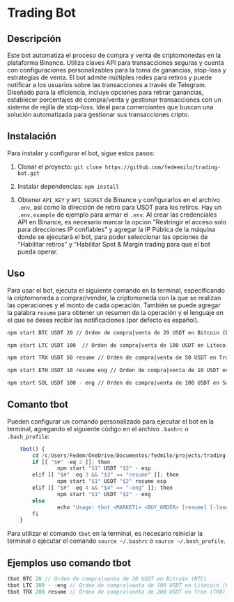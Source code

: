 # Trading Bot

## Descripción

Este bot automatiza el proceso de compra y venta de criptomonedas en la plataforma Binance. Utiliza claves API para transacciones seguras y cuenta con configuraciones personalizables para la toma de ganancias, stop-loss y estrategias de venta. El bot admite múltiples redes para retiros y puede notificar a los usuarios sobre las transacciones a través de Telegram. Diseñado para la eficiencia, incluye opciones para retirar ganancias, establecer porcentajes de compra/venta y gestionar transacciones con un sistema de rejilla de stop-loss. Ideal para comerciantes que buscan una solución automatizada para gestionar sus transacciones cripto.

## Instalación

Para instalar y configurar el bot, sigue estos pasos:

1. Clonar el proyecto: `git clone https://github.com/fedeemilo/trading-bot.git`

2. Instalar dependencias: `npm install`

3. Obtener `API_KEY` y `API_SECRET` de Binance y configurarlos en el archivo `.env`, así como la dirección de retiro para USDT para los retiros. Hay un `.env.example` de ejemplo para armar el `.env`. Al crear las credenciales API en Binance, es necesario marcar la opcion "Restringir el acceso solo para direcciones IP confiables" y agregar la IP Pública de la máquina donde se ejecutará el bot, para poder seleccionar las opciones de "Habilitar retiros" y "Habilitar Spot & Margin trading para que el bot pueda operar.

## Uso

Para usar el bot, ejecuta el siguiente comando en la terminal, especificando la criptomoneda a comprar/vender, la criptomoneda con la que se realizan las operaciones y el monto de cada operación.
También se puede agregar la palabra `resume` para obtener un resumen de la operación y el lenguaje en el que se desea recibir las notificaciones (por defecto es español).

```bash
npm start BTC USDT 20 // Orden de compra|venta de 20 USDT en Bitcoin (BTC)

npm start LTC USDT 100  // Orden de compra|venta de 100 USDT en Litecoin (LTC)

npm start TRX USDT 50 resume // Orden de compra|venta de 50 USDT en Tron (TRX) y resumen de la operación

npm start ETH USDT 10 resume eng // Orden de compra|venta de 10 USDT en Ethereum (ETH), resumen de la operación y lenguaje en inglés (por defecto es español)

npm start SOL USDT 100 - eng // Orden de compra|venta de 100 USDT en Solana (SOL) y lenguaje en inglés (por defecto es español)
```

## Comanto tbot

Pueden configurar un comando personalizado para ejecutar el bot en la terminal, agregando el siguiente código en el archivo `.bashrc` o `.bash_profile`:

```javascript
    tbot() {
        cd /c/Users/Fedem/OneDrive/Documentos/fedmilo/projects/trading-bot
        if [[ "$#" -eq 2 ]]; then
                npm start "$1" USDT "$2" - esp
        elif [[ "$#" -eq 3 && "$3" == "resume" ]]; then
                npm start "$1" USDT "$2" resume esp
        elif [[ "$#" -eq 4 && "$4" == "-eng" ]]; then
                npm start "$1" USDT "$2" - eng
        else
                echo "Usage: tbot <MARKET1> <BUY_ORDER> [resume] [-lang]"
        fi
    }

```

Para utilizar el comando `tbot` en la terminal, es necesario reiniciar la terminal o ejecutar el comando `source ~/.bashrc` o `source ~/.bash_profile`.

## Ejemplos uso comando tbot

```javascript
tbot BTC 20 // Orden de compra|venta de 20 USDT en Bitcoin (BTC)
tbot LTC 100 - -eng // Orden de compra|venta de 100 USDT en Litecoin (LTC) y lenguaje en inglés (por defecto es español)
tbot TRX 200 resume // Orden de compra|venta de 200 USDT en Tron (TRX) y resumen de la operación

```
